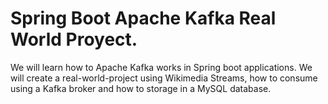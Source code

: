 # Spring Boot Apache Kafka Real World Proyect.

We will learn how to Apache Kafka works in Spring boot applications.
We will create a real-world-project using Wikimedia Streams, how to consume
using a Kafka broker and how to storage in a MySQL database.
